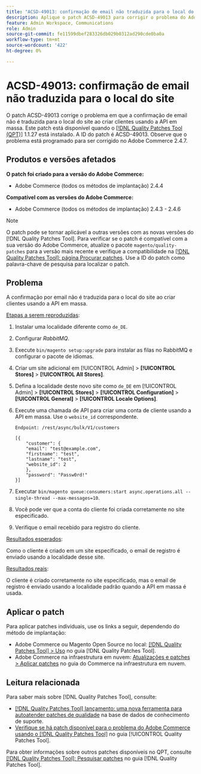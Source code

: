 ```yaml
---
title: "ACSD-49013: confirmação de email não traduzida para o local do site"
description: Aplique o patch ACSD-49013 para corrigir o problema do Adobe Commerce, em que a confirmação por email não é traduzida para o local do site ao criar clientes usando a API em massa.
feature: Admin Workspace, Communications
role: Admin
source-git-commit: fe11599dbef283326db029b0312ad290cde0ba0a
workflow-type: tm+mt
source-wordcount: '422'
ht-degree: 0%

---
```


# ACSD-49013: confirmação de email não traduzida para o local do site

O patch ACSD-49013 corrige o problema em que a confirmação de email não é traduzida para o local do site ao criar clientes usando a API em massa. Este patch está disponível quando o [[!DNL Quality Patches Tool (QPT)]](https://experienceleague.adobe.com/en/docs/commerce-knowledge-base/kb/announcements/commerce-announcements/magento-quality-patches-released-new-tool-to-self-serve-quality-patches) 1.1.27 está instalado. A ID do patch é ACSD-49013. Observe que o problema está programado para ser corrigido no Adobe Commerce 2.4.7.

## Produtos e versões afetados

**O patch foi criado para a versão do Adobe Commerce:**

* Adobe Commerce (todos os métodos de implantação) 2.4.4

**Compatível com as versões do Adobe Commerce:**

* Adobe Commerce (todos os métodos de implantação) 2.4.3 - 2.4.6

>[!NOTE]
>
>O patch pode se tornar aplicável a outras versões com as novas versões do [!DNL Quality Patches Tool]. Para verificar se o patch é compatível com a sua versão do Adobe Commerce, atualize o pacote `magento/quality-patches` para a versão mais recente e verifique a compatibilidade na [[!DNL Quality Patches Tool]: página Procurar patches](https://experienceleague.adobe.com/tools/commerce-quality-patches/index.html). Use a ID do patch como palavra-chave de pesquisa para localizar o patch.

## Problema

A confirmação por email não é traduzida para o local do site ao criar clientes usando a API em massa.

<u>Etapas a serem reproduzidas</u>:

1. Instalar uma localidade diferente como `de_DE`.
1. Configurar *RabbitMQ*.
1. Execute `bin/magento setup:upgrade` para instalar as filas no RabbitMQ e configurar o pacote de idiomas.
1. Criar um site adicional em [!UICONTROL Admin] > **[!UICONTROL Stores]** > **[!UICONTROL All Stores]**.
1. Defina a localidade deste novo site como `de_DE` em [!UICONTROL Admin] > **[!UICONTROL Stores]** > **[!UICONTROL Configuration]** > **[!UICONTROL General]** > **[!UICONTROL Locale Options]**.
1. Execute uma chamada de API para criar uma conta de cliente usando a API em massa. Use o `website_id` correspondente.

   `Endpoint: /rest/async/bulk/V1/customers`

   ```
   [{
       "customer": {
       "email": "test@example.com",
       "firstname": "test",
       "lastname": "test",
       "website_id": 2
       },
       "password": "Passw0rd!"
   }]
   ```

1. Executar `bin/magento queue:consumers:start async.operations.all --single-thread --max-messages=10`.
1. Você pode ver que a conta do cliente foi criada corretamente no site especificado.
1. Verifique o email recebido para registro do cliente.

<u>Resultados esperados</u>:

Como o cliente é criado em um site especificado, o email de registro é enviado usando a localidade desse site.

<u>Resultados reais</u>:

O cliente é criado corretamente no site especificado, mas o email de registro é enviado usando a localidade padrão quando a API em massa é usada.

## Aplicar o patch

Para aplicar patches individuais, use os links a seguir, dependendo do método de implantação:

* Adobe Commerce ou Magento Open Source no local: [[!DNL Quality Patches Tool] > Uso](/help/tools/quality-patches-tool/usage.md) no guia [!DNL Quality Patches Tool].
* Adobe Commerce na infraestrutura em nuvem: [Atualizações e patches > Aplicar patches](https://experienceleague.adobe.com/docs/commerce-cloud-service/user-guide/develop/upgrade/apply-patches.html) no guia do Commerce na infraestrutura em nuvem.

## Leitura relacionada

Para saber mais sobre [!DNL Quality Patches Tool], consulte:

* [[!DNL Quality Patches Tool] lançamento: uma nova ferramenta para autoatender patches de qualidade](https://experienceleague.adobe.com/en/docs/commerce-knowledge-base/kb/announcements/commerce-announcements/magento-quality-patches-released-new-tool-to-self-serve-quality-patches) na base de dados de conhecimento de suporte.
* [Verifique se há patch disponível para o problema do Adobe Commerce usando o  [!DNL Quality Patches Tool]](/help/tools/quality-patches-tool/patches-available-in-qpt/check-patch-for-magento-issue-with-magento-quality-patches.md) no guia [!UICONTROL Quality Patches Tool].


Para obter informações sobre outros patches disponíveis no QPT, consulte [[!DNL Quality Patches Tool]: Pesquisar patches](https://experienceleague.adobe.com/tools/commerce-quality-patches/index.html) no guia [!DNL Quality Patches Tool].
